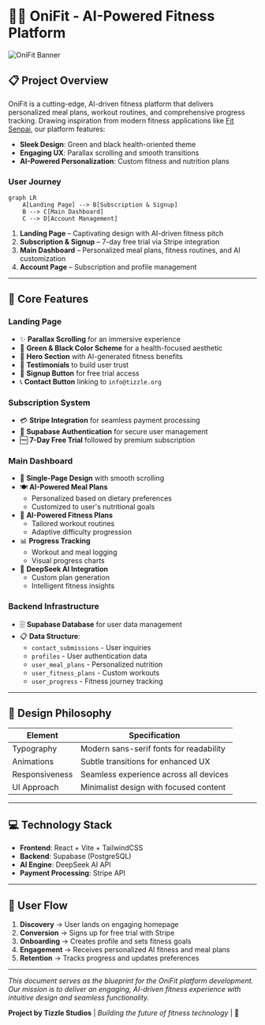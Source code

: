 # 🏋️‍♂️ OniFit - AI-Powered Fitness Platform

![OniFit Banner](https://via.placeholder.com/1200x300/0a0a0a/00ff00?text=OniFit+AI+Fitness)

## 📋 Project Overview

OniFit is a cutting-edge, AI-driven fitness platform that delivers personalized meal plans, workout routines, and comprehensive progress tracking. Drawing inspiration from modern fitness applications like [Fit Senpai](https://www.fitsenpai.com/), our platform features:

- **Sleek Design**: Green and black health-oriented theme
- **Engaging UX**: Parallax scrolling and smooth transitions
- **AI-Powered Personalization**: Custom fitness and nutrition plans

### User Journey

```mermaid
graph LR
    A[Landing Page] --> B[Subscription & Signup]
    B --> C[Main Dashboard]
    C --> D[Account Management]
```

1. **Landing Page** – Captivating design with AI-driven fitness pitch
2. **Subscription & Signup** – 7-day free trial via Stripe integration
3. **Main Dashboard** – Personalized meal plans, fitness routines, and AI customization
4. **Account Page** – Subscription and profile management

---

## 🚀 Core Features

### Landing Page
- ✨ **Parallax Scrolling** for an immersive experience
- 🎨 **Green & Black Color Scheme** for a health-focused aesthetic
- 📣 **Hero Section** with AI-generated fitness benefits
- 👥 **Testimonials** to build user trust
- 🔘 **Signup Button** for free trial access
- 📞 **Contact Button** linking to `info@tizzle.org`

### Subscription System
- 💳 **Stripe Integration** for seamless payment processing
- 🔐 **Supabase Authentication** for secure user management
- 🆓 **7-Day Free Trial** followed by premium subscription

### Main Dashboard
- 📱 **Single-Page Design** with smooth scrolling
- 🍽️ **AI-Powered Meal Plans**
  * Personalized based on dietary preferences
  * Customized to user's nutritional goals
- 💪 **AI-Powered Fitness Plans**
  * Tailored workout routines
  * Adaptive difficulty progression
- 📊 **Progress Tracking**
  * Workout and meal logging
  * Visual progress charts
- 🤖 **DeepSeek AI Integration**
  * Custom plan generation
  * Intelligent fitness insights

### Backend Infrastructure
- 🗄️ **Supabase Database** for user data management
- 📋 **Data Structure**:
  * `contact_submissions` - User inquiries
  * `profiles` - User authentication data
  * `user_meal_plans` - Personalized nutrition
  * `user_fitness_plans` - Custom workouts
  * `user_progress` - Fitness journey tracking

---

## 🎨 Design Philosophy

| Element | Specification |
|---------|---------------|
| Typography | Modern sans-serif fonts for readability |
| Animations | Subtle transitions for enhanced UX |
| Responsiveness | Seamless experience across all devices |
| UI Approach | Minimalist design with focused content |

---

## 💻 Technology Stack

- **Frontend**: React + Vite + TailwindCSS
- **Backend**: Supabase (PostgreSQL)
- **AI Engine**: DeepSeek AI API
- **Payment Processing**: Stripe API

---

## 🔄 User Flow

1. **Discovery** → User lands on engaging homepage
2. **Conversion** → Signs up for free trial with Stripe
3. **Onboarding** → Creates profile and sets fitness goals
4. **Engagement** → Receives personalized AI fitness and meal plans
5. **Retention** → Tracks progress and updates preferences

---

*This document serves as the blueprint for the OniFit platform development. Our mission is to deliver an engaging, AI-driven fitness experience with intuitive design and seamless functionality.*

**Project by Tizzle Studios** | *Building the future of fitness technology* | 🚀
